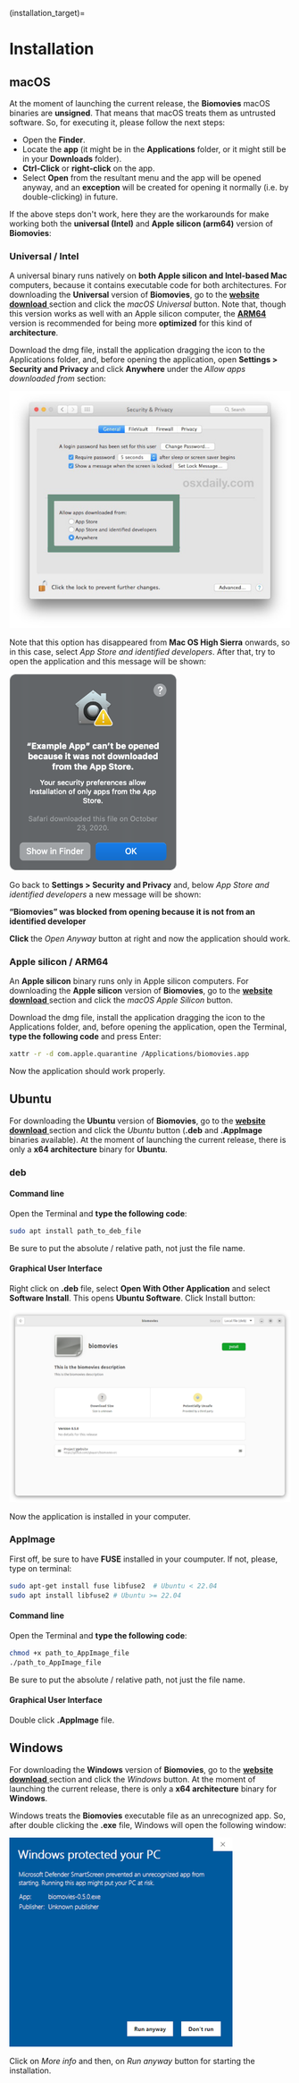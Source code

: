 (installation_target)=
# Installation

## macOS

At the moment of launching the current release, the **Biomovies** macOS binaries are **unsigned**. That means that macOS treats them as untrusted software. So, for executing it, please follow the next steps: 

* Open the **Finder**.
* Locate the **app** (it might be in the **Applications** folder, or it might still be in your **Downloads** folder).
* **Ctrl-Click** or **right-click** on the app. 
* Select **Open** from the resultant menu and the app will be opened anyway, and an **exception** will be created for opening it normally (i.e. by double-clicking) in future.

If the above steps don't work, here they are the workarounds for make working both the **universal (Intel)** and **Apple silicon (arm64)** version of **Biomovies**: 

### Universal / Intel 

A universal binary runs natively on **both Apple silicon and Intel-based Mac** computers, because it contains executable code for both architectures. For downloading the **Universal** version of **Biomovies**, go to the [**website download** <i class="fa-solid fa-up-right-from-square" style="font-size: 12px;"></i>](https://gbayarri.github.io/biomovies/#download) section and click the _macOS Universal_ button. Note that, though this version works as well with an Apple silicon computer, the [**ARM64**](#apple-silicon-arm64) version is recommended for being more **optimized** for this kind of **architecture**.

Download the dmg file, install the application dragging the icon to the Applications folder, and, before opening the application, open **Settings > Security and Privacy** and click **Anywhere** under the _Allow apps downloaded from_ section:

![](_static/installation/image4.jpg)

Note that this option has disappeared from **Mac OS High Sierra** onwards, so in this case, select _App Store and identified developers_. After that, try to open the application and this message will be shown:

![](_static/installation/image3.png)

Go back to **Settings > Security and Privacy** and, below _App Store and identified developers_ a new message will be shown:

**“Biomovies” was blocked from opening because it is not from an identified developer**

**Click** the _Open Anyway_ button at right and now the application should work.

### Apple silicon / ARM64

An **Apple silicon** binary runs only in Apple silicon computers. For downloading the **Apple silicon** version of **Biomovies**, go to the [**website download** <i class="fa-solid fa-up-right-from-square" style="font-size: 12px;"></i>](https://gbayarri.github.io/biomovies/#download) section and click the _macOS Apple Silicon_ button.

Download the dmg file, install the application dragging the icon to the Applications folder, and, before opening the application, open the Terminal, **type the following code** and press Enter:

```bash
xattr -r -d com.apple.quarantine /Applications/biomovies.app
```

Now the application should work properly.

## Ubuntu

For downloading the **Ubuntu** version of **Biomovies**, go to the [**website download** <i class="fa-solid fa-up-right-from-square" style="font-size: 12px;"></i>](https://gbayarri.github.io/biomovies/#download) section and click the _Ubuntu_ button (**.deb** and **.AppImage** binaries available). At the moment of launching the current release, there is only a **x64 architecture** binary for **Ubuntu**.

### deb

#### Command line

Open the Terminal and **type the following code**:

```bash
sudo apt install path_to_deb_file
```

Be sure to put the absolute / relative path, not just the file name.

#### Graphical User Interface

Right click on **.deb** file, select **Open With Other Application** and select **Software Install**. This opens **Ubuntu Software**. Click Install button:

![](_static/installation/image1.png)

Now the application is installed in your computer.

### AppImage

First off, be sure to have **FUSE** installed in your coumputer. If not, please, type on terminal:

```bash
sudo apt-get install fuse libfuse2  # Ubuntu < 22.04
sudo apt install libfuse2 # Ubuntu >= 22.04
```

#### Command line

Open the Terminal and **type the following code**:

```bash
chmod +x path_to_AppImage_file
./path_to_AppImage_file
```

Be sure to put the absolute / relative path, not just the file name.

#### Graphical User Interface

Double click **.AppImage** file.

## Windows

For downloading the **Windows** version of **Biomovies**, go to the [**website download** <i class="fa-solid fa-up-right-from-square" style="font-size: 12px;"></i>](https://gbayarri.github.io/biomovies/#download) section and click the _Windows_ button. At the moment of launching the current release, there is only a **x64 architecture** binary for **Windows**.

Windows treats the **Biomovies** executable file as an unrecognized app. So, after double clicking the **.exe** file, Windows will open the following window:

![](_static/installation/image5.png)

Click on _More info_ and then, on _Run anyway_ button for starting the installation.




